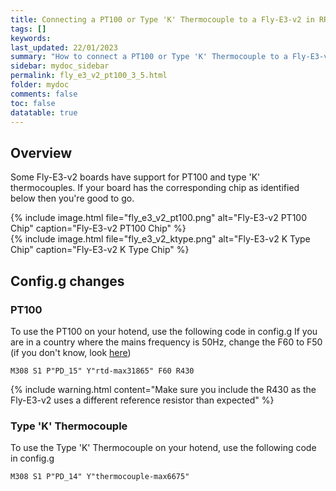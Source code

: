 ```yaml
---
title: Connecting a PT100 or Type 'K' Thermocouple to a Fly-E3-v2 in RRF 3.5.0 Onwards
tags: []
keywords: 
last_updated: 22/01/2023
summary: "How to connect a PT100 or Type 'K' Thermocouple to a Fly-E3-v2"
sidebar: mydoc_sidebar
permalink: fly_e3_v2_pt100_3_5.html
folder: mydoc
comments: false
toc: false
datatable: true
---
```


## Overview

Some Fly-E3-v2 boards have support for PT100 and type 'K' thermocouples. If your board has the corresponding chip as identified below then you're good to go.  

{% include image.html file="fly_e3_v2_pt100.png" alt="Fly-E3-v2 PT100 Chip" caption="Fly-E3-v2 PT100 Chip" %}  
{% include image.html file="fly_e3_v2_ktype.png" alt="Fly-E3-v2 K Type Chip" caption="Fly-E3-v2 K Type Chip" %}

## Config.g changes

### PT100

To use the PT100 on your hotend, use the following code in config.g
If you are in a country where the mains frequency is 50Hz, change the F60 to F50 (if you don't know, look [here](https://www.oaktreeproducts.com/img/product/description/List%20of%20Worldwide%20AC%20Voltages.pdf))

```text
M308 S1 P"PD_15" Y"rtd-max31865" F60 R430
```

{% include warning.html content="Make sure you include the R430 as the Fly-E3-v2 uses a different reference resistor than expected" %}

### Type 'K' Thermocouple

To use the Type 'K' Thermocouple on your hotend, use the following code in config.g

```text
M308 S1 P"PD_14" Y"thermocouple-max6675"
```
